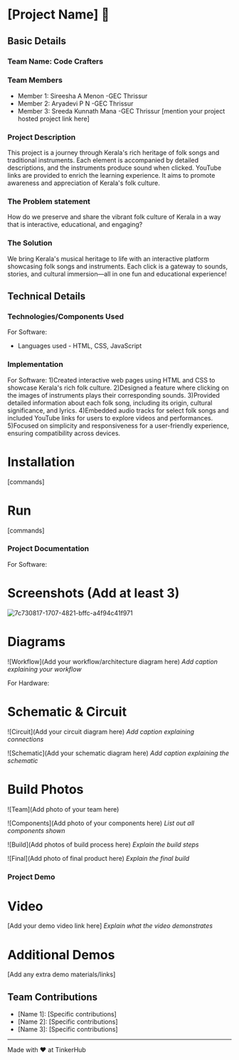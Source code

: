 

# [Project Name] 🎯


## Basic Details
### Team Name: Code Crafters


### Team Members
- Member 1: Sireesha A Menon    -GEC Thrissur
- Member 2: Aryadevi P N        -GEC Thrissur
- Member 3: Sreeda Kunnath Mana -GEC Thrissur
[mention your project hosted project link here]

### Project Description
This project is a journey through Kerala's rich heritage of folk songs and traditional instruments. Each element is accompanied by detailed descriptions, and the instruments produce sound when clicked. YouTube links are provided to enrich the learning experience. It aims to promote awareness and appreciation of Kerala's folk culture.

### The Problem statement
How do we preserve and share the vibrant folk culture of Kerala in a way that is interactive, educational, and engaging?

### The Solution
We bring Kerala's musical heritage to life with an interactive platform showcasing folk songs and instruments. Each click is a gateway to sounds, stories, and cultural immersion—all in one fun and educational experience!
## Technical Details
### Technologies/Components Used
For Software:
- Languages used - HTML, CSS, JavaScript


### Implementation
For Software:
1)Created interactive web pages using HTML and CSS to showcase Kerala's rich folk culture.
2)Designed a feature where clicking on the images of instruments plays their corresponding sounds.
3)Provided detailed information about each folk song, including its origin, cultural significance, and lyrics.
4)Embedded audio tracks for select folk songs and included YouTube links for users to explore videos and performances.
5)Focused on simplicity and responsiveness for a user-friendly experience, ensuring compatibility across devices.
# Installation
[commands]

# Run
[commands]

### Project Documentation
For Software:

# Screenshots (Add at least 3)

![7c730817-1707-4821-bffc-a4f94c41f971](https://github.com/user-attachments/assets/82e8fc0e-3de2-4723-95a5-7f1eeeb1e5dc)



# Diagrams
![Workflow](Add your workflow/architecture diagram here)
*Add caption explaining your workflow*

For Hardware:

# Schematic & Circuit
![Circuit](Add your circuit diagram here)
*Add caption explaining connections*

![Schematic](Add your schematic diagram here)
*Add caption explaining the schematic*

# Build Photos
![Team](Add photo of your team here)


![Components](Add photo of your components here)
*List out all components shown*

![Build](Add photos of build process here)
*Explain the build steps*

![Final](Add photo of final product here)
*Explain the final build*

### Project Demo
# Video
[Add your demo video link here]
*Explain what the video demonstrates*

# Additional Demos
[Add any extra demo materials/links]

## Team Contributions
- [Name 1]: [Specific contributions]
- [Name 2]: [Specific contributions]
- [Name 3]: [Specific contributions]

---
Made with ❤️ at TinkerHub




